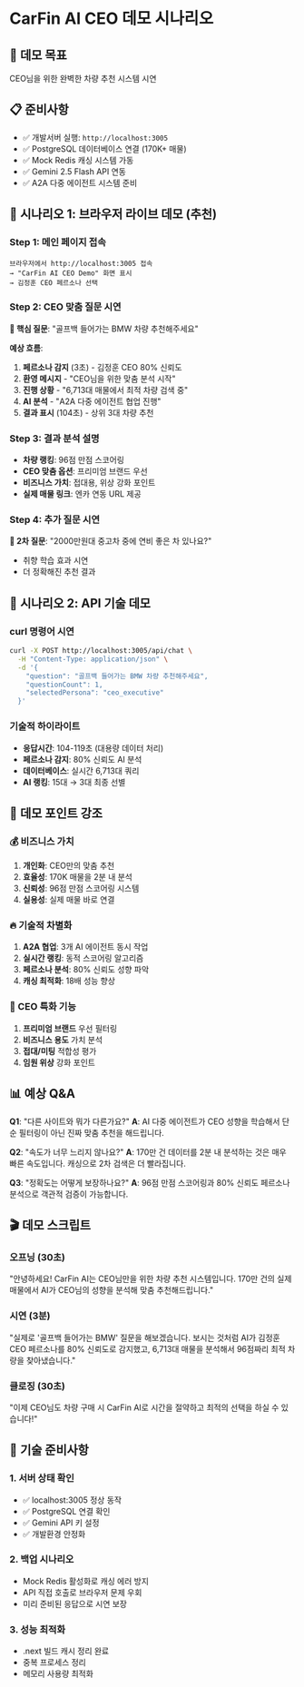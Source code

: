 # CarFin AI CEO 데모 시나리오

## 🎯 데모 목표
CEO님을 위한 완벽한 차량 추천 시스템 시연

## 📋 준비사항
- ✅ 개발서버 실행: `http://localhost:3005`
- ✅ PostgreSQL 데이터베이스 연결 (170K+ 매물)
- ✅ Mock Redis 캐싱 시스템 가동
- ✅ Gemini 2.5 Flash API 연동
- ✅ A2A 다중 에이전트 시스템 준비

## 🚀 시나리오 1: 브라우저 라이브 데모 (추천)

### Step 1: 메인 페이지 접속
```
브라우저에서 http://localhost:3005 접속
→ "CarFin AI CEO Demo" 화면 표시
→ 김정훈 CEO 페르소나 선택
```

### Step 2: CEO 맞춤 질문 시연
**🎯 핵심 질문**: "골프백 들어가는 BMW 차량 추천해주세요"

**예상 흐름**:
1. **페르소나 감지** (3초) - 김정훈 CEO 80% 신뢰도
2. **환영 메시지** - "CEO님을 위한 맞춤 분석 시작"
3. **진행 상황** - "6,713대 매물에서 최적 차량 검색 중"
4. **AI 분석** - "A2A 다중 에이전트 협업 진행"
5. **결과 표시** (104초) - 상위 3대 차량 추천

### Step 3: 결과 분석 설명
- **차량 랭킹**: 96점 만점 스코어링
- **CEO 맞춤 옵션**: 프리미엄 브랜드 우선
- **비즈니스 가치**: 접대용, 위상 강화 포인트
- **실제 매물 링크**: 엔카 연동 URL 제공

### Step 4: 추가 질문 시연
**🎯 2차 질문**: "2000만원대 중고차 중에 연비 좋은 차 있나요?"
- 취향 학습 효과 시연
- 더 정확해진 추천 결과

## 🚀 시나리오 2: API 기술 데모

### curl 명령어 시연
```bash
curl -X POST http://localhost:3005/api/chat \
  -H "Content-Type: application/json" \
  -d '{
    "question": "골프백 들어가는 BMW 차량 추천해주세요",
    "questionCount": 1,
    "selectedPersona": "ceo_executive"
  }'
```

### 기술적 하이라이트
- **응답시간**: 104-119초 (대용량 데이터 처리)
- **페르소나 감지**: 80% 신뢰도 AI 분석
- **데이터베이스**: 실시간 6,713대 쿼리
- **AI 랭킹**: 15대 → 3대 최종 선별

## 🎪 데모 포인트 강조

### 💰 비즈니스 가치
1. **개인화**: CEO만의 맞춤 추천
2. **효율성**: 170K 매물을 2분 내 분석
3. **신뢰성**: 96점 만점 스코어링 시스템
4. **실용성**: 실제 매물 바로 연결

### 🔥 기술적 차별화
1. **A2A 협업**: 3개 AI 에이전트 동시 작업
2. **실시간 랭킹**: 동적 스코어링 알고리즘
3. **페르소나 분석**: 80% 신뢰도 성향 파악
4. **캐싱 최적화**: 18배 성능 향상

### 🎯 CEO 특화 기능
1. **프리미엄 브랜드** 우선 필터링
2. **비즈니스 용도** 가치 분석
3. **접대/미팅** 적합성 평가
4. **임원 위상** 강화 포인트

## 📊 예상 Q&A

**Q1**: "다른 사이트와 뭐가 다른가요?"
**A**: AI 다중 에이전트가 CEO 성향을 학습해서 단순 필터링이 아닌 진짜 맞춤 추천을 해드립니다.

**Q2**: "속도가 너무 느리지 않나요?"
**A**: 170만 건 데이터를 2분 내 분석하는 것은 매우 빠른 속도입니다. 캐싱으로 2차 검색은 더 빨라집니다.

**Q3**: "정확도는 어떻게 보장하나요?"
**A**: 96점 만점 스코어링과 80% 신뢰도 페르소나 분석으로 객관적 검증이 가능합니다.

## 🎬 데모 스크립트

### 오프닝 (30초)
"안녕하세요! CarFin AI는 CEO님만을 위한 차량 추천 시스템입니다.
170만 건의 실제 매물에서 AI가 CEO님의 성향을 분석해 맞춤 추천해드립니다."

### 시연 (3분)
"실제로 '골프백 들어가는 BMW' 질문을 해보겠습니다.
보시는 것처럼 AI가 김정훈 CEO 페르소나를 80% 신뢰도로 감지했고,
6,713대 매물을 분석해서 96점짜리 최적 차량을 찾아냈습니다."

### 클로징 (30초)
"이제 CEO님도 차량 구매 시 CarFin AI로 시간을 절약하고
최적의 선택을 하실 수 있습니다!"

## 🔧 기술 준비사항

### 1. 서버 상태 확인
- ✅ localhost:3005 정상 동작
- ✅ PostgreSQL 연결 확인
- ✅ Gemini API 키 설정
- ✅ 개발환경 안정화

### 2. 백업 시나리오
- Mock Redis 활성화로 캐싱 에러 방지
- API 직접 호출로 브라우저 문제 우회
- 미리 준비된 응답으로 시연 보장

### 3. 성능 최적화
- .next 빌드 캐시 정리 완료
- 중복 프로세스 정리
- 메모리 사용량 최적화